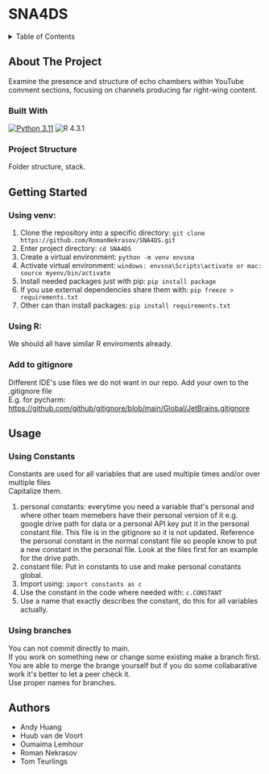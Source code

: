 # SNA4DS

<!-- TABLE OF CONTENTS -->
<details>
  <summary>Table of Contents</summary>
  <ol>
    <li>
      <a href="#about-the-project">About The Project</a>
      <ul>
        <li><a href="#built-with">Built With</a></li>
      </ul>
    </li>
    <li><a href="#getting-started">Getting Started</a></li>
    <li><a href="#usage">Usage</a></li>
    <li><a href="#authors">Contact</a></li>
  </ol>
</details>

## About The Project
Examine the presence and structure of echo chambers within YouTube comment sections, focusing on channels producing far right-wing content.

### Built With
[![Python 3.11](https://img.shields.io/badge/Python-3.11-3776AB)](https://www.python.org/downloads/)
![R 4.3.1](https://img.shields.io/badge/R-4.3.1-3776AB)

### Project Structure
Folder structure, stack.

## Getting Started
### Using venv:
1. Clone the repository into a specific directory: `git clone https://github.com/RomanNekrasov/SNA4DS.git`
2. Enter project directory: `cd SNA4DS`
3. Create a virtual environment: `python -m venv envsna`
4. Activate virtual environment: `windows: envsna\Scripts\activate or mac: source myenv/bin/activate`
5. Install needed packages just with pip: `pip install package`
6. If you use external dependencies share them with: `pip freeze > requirements.txt`
7. Other can than install packages: `pip install requirements.txt`

### Using R:
We should all have similar R enviroments already.

### Add to gitignore
Different IDE's use files we do not want in our repo. Add your own to the .gitignore file  
E.g. for pycharm: https://github.com/github/gitignore/blob/main/Global/JetBrains.gitignore

## Usage
### Using Constants
Constants are used for all variables that are used multiple times and/or over multiple files  
Capitalize them.
1. personal constants: everytime you need a variable that's personal and where other team memebers have their personal version of it e.g. google drive path for data or a personal API key put it in the personal constant file. This file is in the gitignore so it is not updated. Reference the personal constant in the normal constant file so people know to put a new constant in the personal file. Look at the files first for an example for the drive path. 
2. constant file: Put in constants to use and make personal constants global.
3. Import using: `import constants as c`
4. Use the constant in the code where needed with: `c.CONSTANT`
5. Use a name that exactly describes the constant, do this for all variables actually.

### Using branches
You can not commit directly to main.  
If you work on something new or change some existing make a branch first.  
You are able to merge the brange yourself but if you do some collabarative work it's better to let a peer check it.  
Use proper names for branches.

## Authors
- Andy Huang
- Huub van de Voort 
- Oumaima Lemhour
- Roman Nekrasov
- Tom Teurlings
